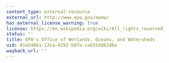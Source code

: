 ```yaml
---
content_type: external-resource
external_url: http://www.epa.gov/owow/
has_external_license_warning: true
license: https://en.wikipedia.org/wiki/All_rights_reserved
status: ''
title: EPA's Office of Wetlands, Oceans, and Watersheds
uid: 01a540b1-12ca-4292-bd7a-ca635dd62d6e
wayback_url: ''
---
```

